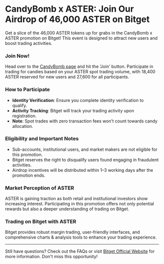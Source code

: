 # CandyBomb x ASTER: Join Our Airdrop of 46,000 ASTER on Bitget

Get a slice of the 46,000 ASTER tokens up for grabs in the CandyBomb x ASTER promotion on Bitget! This event is designed to attract new users and boost trading activities.

### Join Now!
Head over to the [CandyBomb page](https://www.bitget.com/events/candy-bomb) and hit the 'Join' button. Participate in trading for candies based on your ASTER spot trading volume, with 18,400 ASTER reserved for new users and 27,600 for all participants.

### How to Participate
- **Identity Verification**: Ensure you complete identity verification to qualify.
- **Activity Tracking**: Bitget will track your trading activity upon registration.
- **Note**: Spot trades with zero transaction fees won't count towards candy allocation.

### Eligibility and Important Notes
- Sub-accounts, institutional users, and market makers are not eligible for this promotion.
- Bitget reserves the right to disqualify users found engaging in fraudulent activities.
- Airdrop incentives will be distributed within 1–3 working days after the promotion ends.

### Market Perception of ASTER
ASTER is gaining traction as both retail and institutional investors show increasing interest. Participating in this promotion offers not only potential rewards but also a deeper understanding of trading on Bitget.

### Trading on Bitget with ASTER
Bitget provides robust margin trading, user-friendly interfaces, and comprehensive charts & analysis tools to enhance your trading experience.

---

Still have questions? Check out the FAQs or visit [Bitget Official Website](https://www.bitget.com) for more information. Don't miss this opportunity!